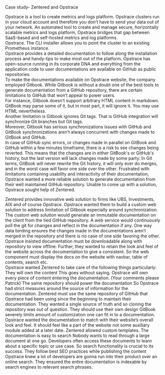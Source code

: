 Case study- Zentered and Opstrace

Opstrace is a tool to create metrics and logs platform. Opstrace clusters run in
your cloud account and therefore you don’t have to send your data out of your
network. An automated tool to create and manage secure, horizontally scalable
metrics and logs platform, Opstrace bridges that gap between SaaS-based and
self-hosted metrics and log platforms.  
Opstrace. The CLI installer allows you to point the cluster to an existing
Prometheus instance.  
Opstrace provides a detailed documentation to follow along the installation
process and handy-tips to make most out of the platform. Opstrace has
open-source running in its corporate DNA and everything from the application
code to user documentations are available on GitHub as public repositories.  
To make the documentations available on Opstrace website, the company employed
Gitbook. While Gitbook is without a doubt one of the best tools to generate
documentation from a GitHub repository, there are certain limitations to GitHub
that won’t appeal to power users.  
For instance, Gitbook doesn’t support arbitrary HTML content in markdown.
GitBook may parse some of it, but in most part, it will ignore it. You may use
HTML nevertheless.  
Another limitation is Gitbook ignores Git tags. That is GitHub integration will
synchronize Git branches but Git tags.  
Moreover, Gitbook has serious synchronizations issues with GitHub and GitBook
synchronizations aren’t always concurrent with changes made to GitBook and
GitHub.  
In case of GitHub sync errors, or changes made in parallel on GitBook and GitHub
within a few minutes timeframe, there is a risk to see changes being reverted.
This means that the changes are in either GitBook's or GitHub's history, but the
last version will lack changes made by some party. In Git terms, GitBook will
never rewrite the Git history, it will only ever do merges, and in the worst
case will favor one side over the other. Frustrated with limitations containing
usability and interactivity of their documentation, Opstrace wanted a more
reliable solution to generate documentation from their well maintained GitHub
repository. Unable to come up with a solution, Opstrace sought help of Zentered.

Zentered provides innovative web solution to firms like UBS, Investments, AIX
and of course Opstrace. Opstrace wanted them to build a custom web solution to
address limitation of Gitbook especially around synchronization.  
The custom web solution would generate an immutable documentation on the client
from the tied GitHub repository. A web service would continuously poll the git
for changes and reflect in the documentation if any. One way data binding
ensures the changes made in the documentations aren’t merged in the repository
and there is no case of one side favoring the other. Opstrace insisted
documentation must be downloadable along with repository to view offline.
Further, they wanted to retain the look and feel of the website across the
documentation to give a consistent. So the web component must display the docs
on the website with navbar, table of contents, search etc.  
Opstrace wanted Zentered to take care of the following things particularly: They
will own the content This goes without saying. Opstrace will own every piece of
content entering the documentation. (Your comments please Patrick) The same
repository should power the documentation So Opstrace had strict measures around
the source of information for the documentation. Zentered must use the same
repository of GitHub that Opstrace had been using since the beginning to
maintain their documentation. They wanted a single source of truth and so
cloning the repository was out of question. They should use their own design
GitBook severely limits amount of customization one can fit in to a
documentation. Opstrace wanted the documentation to match with their website’s
overall look and feel. It should feel like a part of the website not some
auxiliary module added at a later date. Zentered allowed custom templates. The
documentation is easy to search Nobody wants to read through a large document at
one go. Developers often access these documents to learn about a specific topic
or use case. So search functionality is crucial to its success. They follow best
SEO practices while publishing the content Opstrace knew a lot of developers are
gonna run into their product over an online search. They ensured the entire
documentation is indexable by search engines to relevant search phrases.  

